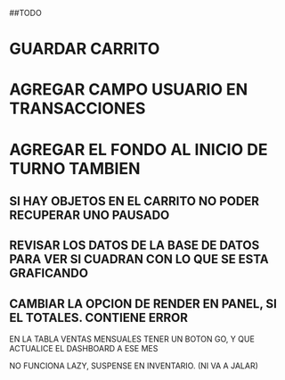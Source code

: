 ##TODO

# GUARDAR CARRITO
# AGREGAR CAMPO USUARIO EN TRANSACCIONES
<!-- # NO PROCESA EL CARRITO SI NO HABIA UN CODIGO EN EL CAMPO CODIGO DE TIENDA -->
# AGREGAR EL FONDO AL INICIO DE TURNO TAMBIEN

## SI HAY OBJETOS EN EL CARRITO NO PODER RECUPERAR UNO PAUSADO
<!-- # CHECKPRICE FALTA LA FECHA -->

<!-- AGREGAR LA BASCULA A ENTRADAS/SALIDAS -->
<!-- ORDENAR EN INGRESOS/EGRESOS LA FECHA QUE SEA LO ULTIMO AGREGADO AL PRINCIPIO -->
<!-- AGREGAR REGISTROS A LA TABLA VENTAS -->
<!-- CUANDO SE DEBE ASGINAR UN PRECIO?  -->
<!-- AGREGAR OPCION DE MANTENER PRECIO ACTUAL AL DAR UNA ENTRADA -->
## REVISAR LOS DATOS DE LA BASE DE DATOS PARA VER SI CUADRAN CON LO QUE SE ESTA GRAFICANDO
## CAMBIAR LA OPCION DE RENDER EN PANEL, SI EL TOTALES. CONTIENE ERROR 
<!-- ## AL INICIAR LA TIENDA, SI NO HAY TURNO NO SE RENDERIZA, PERO SI HAY TURNO TIENES QUE REINICIAR LA PAIGNA PARA QUE RENDERIZE -->
<!-- ##que no deje ver el pdf al cerrar el turno, que sea un boton  navigate al settings/turnos, y que ahi pueda ver la lista de pdfs -->
<!-- ## cambiar el shift model y controller, que al cerrar el turno solo te regrese la informacion que se guarda en turnos, que el shift details se llame en la tabla de shift, ahi te de el pdf. -->
<!-- NO FUNCIONA LA NAVEGACION CON LAS FUNCTIONS KEYS (REF) -->
<!-- QUE CON EL ENTER BUSQUE EL PRODUCTO AL AGREGAR ENTRADAS/SALIDA -->
<!-- AGREGAR EN LA TALBA PRODUCTOS LAS UNIDADES EN STOCK = 124KG o 3U -->
EN LA TABLA VENTAS MENSUALES TENER UN BOTON GO, Y QUE ACTUALICE EL DASHBOARD A ESE MES
<!-- MANEJAR LAS CANCELACIONES -->
<!-- HACER FIN DE TURNO (CORTE DE CAJA, ETC) -->
<!-- DESHABILITAR EL EDITAR CANTIDAD EN PRODUCTOS DE KG -->
<!-- HABILITAR TENER UN 0 EN EL PRODUCT CANTIDAD -->
NO FUNCIONA LAZY, SUSPENSE EN INVENTARIO. (NI VA A JALAR)
<!-- (TIENDA.JSX) EL PRIMER ARTICULO DEL CARRITO DE COMPRAS AFECTA AL RESTO -->
<!-- LA CANTIDAD NO SE ACTUALIZA EN LA TABLA PERO SI EN EL CARRITO! -->
<!-- AL EDITAR UN PRODUCTO SE AGREGA MAL EL CODIGO -->
<!-- BUSCAR POR DESCRIPCION EN INGRESO/EGRESO -->
<!-- - 1. USAR PROPS PARA PASAR onDetails null para que no se muestre el ojo en tablas basicas -->
<!-- - 1. UNIDAD DE MEDIDA PARA PRODUCTO KG/UNIDAD -->
<!-- - 1. EL PRODUCTO PONGAS EL ID QUE PONGAS SIEMPRE DEVUELVE EL PRIMERO Y UNICO REGISTRO -->
<!-- - 1. PRIMER OPCION: BUSCAS EL PRODUCTO Y SE ABRE LA BASCULA O PARA PONER LAS UNIDADES -->
<!-- - 2. SEGUNDA OPCION: AGREGAS CON LISTA LOS PRODUCTOS -->
<!-- - 1. Hay que hacer un pos controller, ahi se hara primero una query a addEntry y otra a AddStock(productos) -->
<!-- - 2. Al crear categoria agregar una letra para el codigo -->
<!-- - 3. Que todo se agregue a la base de datos en minuscula, al pedir y usar en el front usar la clase 'capitalize' -->
<!-- - 4. Agregar boton cancelar en Entradas -->
<!-- - 5. Agregar validacion a los inputs (solo texto, solo letras, maximo 3 caracteres, etc).  -->
<!-- - 6. No poder borrar categoria si un producto la tiene. -->
<!-- - 7. Hacer onDelete y hadleEditing en RegistrarEntradas -->
<!-- - 8. Que no se pueda borrar un producto si tiene una categoria -->
<!-- AÑADIR EN EL DEELTEBYID QUE SE CLICKEE ESC AL TERMINAR PARA QUE SE CIERRE EL MODAL. -->